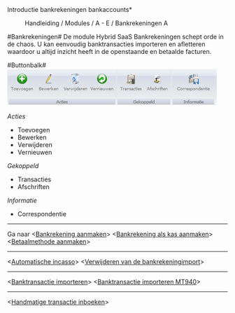 <properties>
	<page>
		<title>Introductie bankrekeningen</title>
		<description>Introductie bankrekeningen</description>
		<context>bankaccounts*</context>
	</page>
	<menu>
		<position>Handleiding / Modules / A - E / Bankrekeningen </position> 
		<title>Introductie</title>
		<sort>A</sort>
	</menu>
</properties>

#Bankrekeningen#
De module Hybrid SaaS Bankrekeningen schept orde in de chaos. U kan eenvoudig banktransacties importeren en afletteren waardoor u altijd inzicht heeft in de openstaande en betaalde facturen.



#Buttonbalk#
![](images/bankrekening-buttonbalk.JPG)

*Acties*

- Toevoegen
- Bewerken
- Verwijderen
- Vernieuwen

*Gekoppeld*

- Transacties
- Afschriften

*Informatie*

- Correspondentie


----------

Ga naar <[Bankrekening aanmaken](http://hybridsaas.support/pages/handleiding/modules/A-E/bankrekeningen/een-nieuwe-bankrekening-aanmaken)>
<[Bankrekening als kas aanmaken]()>
<[Betaalmethode aanmaken](http://hybridsaas.support/pages/handleiding/modules/A-E/bankrekeningen/een-betaalmethode-aanmaken)>

----------

<[Automatische incasso](http://hybridsaas.support/pages/handleiding/modules/A-E/bankrekeningen/automatische-incasso)>
<[Verwijderen van de bankrekeningimport](http://hybridsaas.support/pages/handleiding/modules/A-E/bankrekeningen/bankrekening-import-verwijderen)>

----------

<[Banktransactie importeren]()>
<[Banktransactie importeren MT940]()>

----------
<[Handmatige transactie inboeken]()>